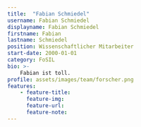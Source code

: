```yaml
---
title:  "Fabian Schmiedel"
username: Fabian Schmiedel
displayname: Fabian Schmiedel
firstname: Fabian
lastname: Schmiedel
position: Wissenschaftlicher Mitarbeiter
start-date: 2000-01-01
category: FoSIL
bio: >- 
    Fabian ist toll.   
profile: assets/images/team/forscher.png
features:
    - feature-title: 
      feature-img: 
      feature-url: 
      feature-note: 
---
```

